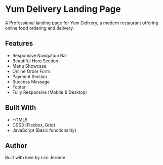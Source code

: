 # Yum Delivery Landing Page
A Professional landing page for Yum Delivery, a modern restaurant offering online food ordering and delivery.

## Features

- Responsive Navigation Bar
- Beautiful Hero Section
- Menu Showcase 
- Online Order Form
- Payment Section
- Success Message
- Footer
- Fully Responsive (Mobile & Desktop)

## Built With

- HTML5
- CSS3 (Flexbox, Grid)
- JavaScript (Basic functionality)

## Author
Built with love by Leo Jerome